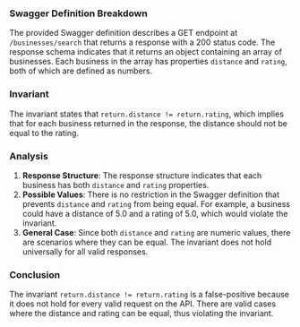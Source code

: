 ### Swagger Definition Breakdown
The provided Swagger definition describes a GET endpoint at `/businesses/search` that returns a response with a 200 status code. The response schema indicates that it returns an object containing an array of businesses. Each business in the array has properties `distance` and `rating`, both of which are defined as numbers.

### Invariant
The invariant states that `return.distance != return.rating`, which implies that for each business returned in the response, the distance should not be equal to the rating.

### Analysis
1. **Response Structure**: The response structure indicates that each business has both `distance` and `rating` properties. 
2. **Possible Values**: There is no restriction in the Swagger definition that prevents `distance` and `rating` from being equal. For example, a business could have a distance of 5.0 and a rating of 5.0, which would violate the invariant. 
3. **General Case**: Since both `distance` and `rating` are numeric values, there are scenarios where they can be equal. The invariant does not hold universally for all valid responses.

### Conclusion
The invariant `return.distance != return.rating` is a false-positive because it does not hold for every valid request on the API. There are valid cases where the distance and rating can be equal, thus violating the invariant.
